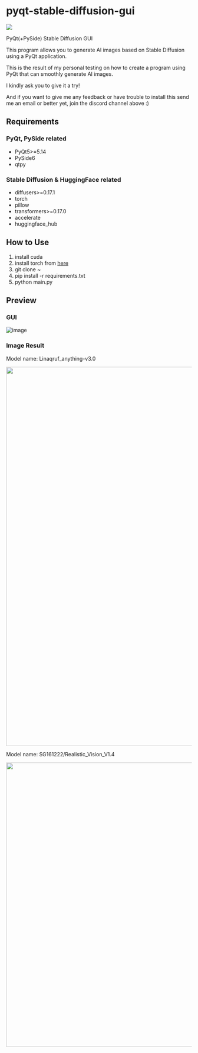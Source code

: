 # pyqt-stable-diffusion-gui
[![](https://dcbadge.vercel.app/api/server/cHekprskVE)](https://discord.gg/cHekprskVE)

PyQt(+PySide) Stable Diffusion GUI

This program allows you to generate AI images based on Stable Diffusion using a PyQt application.

This is the result of my personal testing on how to create a program using PyQt that can smoothly generate AI images.

I kindly ask you to give it a try!

And if you want to give me any feedback or have trouble to install this send me an email or better yet, join the discord channel above :)

## Requirements
### PyQt, PySide related 
* PyQt5>=5.14
* PySide6
* qtpy
### Stable Diffusion & HuggingFace related
* diffusers>=0.17.1
* torch
* pillow
* transformers>=0.17.0
* accelerate
* huggingface_hub

## How to Use
1. install cuda
2. install torch from <a href="https://pytorch.org/get-started/locally">here</a>
3. git clone ~
4. pip install -r requirements.txt
5. python main.py
 
## Preview
### GUI
![image](https://github.com/yjg30737/pyqt-stable-diffusion-gui/assets/55078043/f509ab2a-3076-44ad-ae58-faad4fd838d8)
### Image Result
Model name: Linaqruf_anything-v3.0

<img src="https://github.com/yjg30737/pyqt-stable-diffusion-gui/assets/55078043/81047351-1a08-46d8-a590-ce22c4f44c0f" width=1024 height=1024>

Model name: SG161222/Realistic_Vision_V1.4

<img src="https://github.com/yjg30737/pyqt-stable-diffusion-gui/assets/55078043/4686d60c-1d7b-48fe-ba08-c220bdabf3c0" width=1024 height=768>




